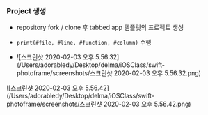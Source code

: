 ### Project 생성

- repository fork / clone 후 tabbed app 템플릿의 프로젝트 생성
- `print(#file, #line, #function, #column)` 수행



- ![스크린샷 2020-02-03 오후 5.56.32](/Users/adorabledy/Desktop/delma/iOSClass/swift-photoframe/screenshots/스크린샷 2020-02-03 오후 5.56.32.png)



![스크린샷 2020-02-03 오후 5.56.42](/Users/adorabledy/Desktop/delma/iOSClass/swift-photoframe/screenshots/스크린샷 2020-02-03 오후 5.56.42.png)